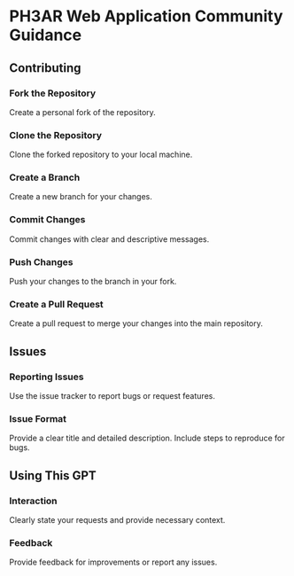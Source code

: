 
# PH3AR Web Application Community Guidance

## Contributing

### Fork the Repository
Create a personal fork of the repository.

### Clone the Repository
Clone the forked repository to your local machine.

### Create a Branch
Create a new branch for your changes.

### Commit Changes
Commit changes with clear and descriptive messages.

### Push Changes
Push your changes to the branch in your fork.

### Create a Pull Request
Create a pull request to merge your changes into the main repository.

## Issues

### Reporting Issues
Use the issue tracker to report bugs or request features.

### Issue Format
Provide a clear title and detailed description. Include steps to reproduce for bugs.

## Using This GPT

### Interaction
Clearly state your requests and provide necessary context.

### Feedback
Provide feedback for improvements or report any issues.
